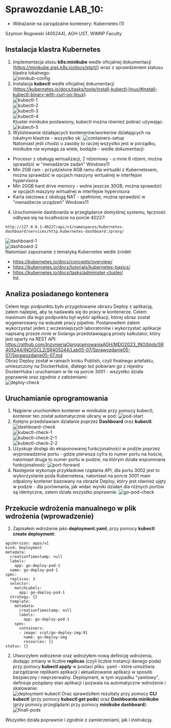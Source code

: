 # Sprawozdanie LAB_10:
- Wdrażanie na zarządzalne kontenery: Kubernetes (1)

Szymon Rogowski (405244), AGH UST, WIMIIP Faculty

## Instalacja klastra Kubernetes
1. Implementacja stosu **k8s:minikube** wedle oficjalnej dokumentacji (https://minikube.sigs.k8s.io/docs/start/) wraz z 
sprawdzeniem statusu klastra lokalnego:  
![minikub-config](pictures/minikub-config.png)  
2. Instalacja **kubectl** wedle oficjalnej dokumentacji (https://kubernetes.io/docs/tasks/tools/install-kubectl-linux/#install-kubectl-binary-with-curl-on-linux):  
![kubectl-1](pictures/kubectl-1.png)  
![kubectl-2](pictures/kubectl-2.png)  
![kubectl-3](pictures/kubectl-3.png)  
![kubectl-4](pictures/kubectl-4.png)   
Kluster minikube postawiony, kubectl można również pobrać używając:  
![kubectl-5](pictures/kubectl-5.png)   
3. Wylistowanie działajacych kontenerów/workerów działających na lokalnym klastrze - wszystko ok:
![containers-setup](pictures/containers-setup.png)  
Natomiast jeśli chodzi o zasoby to raczej wszystko jest w porządku, minikube nie wymaga za wiele, bodajże - wedle 
dokumentacji:
- Procesor z obsługą wirtualizacji, 2 rdzeniowy - u mnie 6 rdzeni, można sprawdzić w "menadżerze zadań" Windows11
- Min 2GB ram - przydzielone 8GB ramu dla wirtualki z Kubernetesem, można sprawdzić w opcjach maszyny wirtualnej w interfejsie hypervisora
- Min 20GB hard drive memory - wolne jeszcze 30GB, można sprawdzić w opcjach maszyny wirtualnej w interfejsie hypervisora
- Karta sieciowa z obsługą NAT - spełnione, można sprawdzić w "menadżerze urządzeń" Windows11

4. Uruchomienie dashboarda w przeglądarce domyślnej systemu, łączność odbywa się na localhoście na porcie 40227:
```
http://127.0.0.1:40227/api/v1/namespaces/kubernetes-dashboard/services/http:kubernetes-dashboard:/proxy/
```
![dashboard-1](pictures/dashboard-1.png)    
![dashboard-2](pictures/dashboard-2.png)    
Natomiast zapoznanie z tematyką Kubernetes wedle źródeł:  
- https://kubernetes.io/docs/concepts/overview/
- https://kubernetes.io/docs/tutorials/kubernetes-basics/
- https://kubernetes.io/docs/tasks/administer-cluster/  
itd.

## Analiza posiadanego kontenera
Celem tego podpunktu było przygotowanie obrazu Deploy z aplikacją, zatem najlepiej, aby ta nadawała się do pracy w kontenerze.
Celem maximum dla tego podpunktu był wybór aplikacji, której obraz został wygenerowany na wskutek pracy pipeline. Postanowiłem
zatem wykorzystać jeden z wcześniejszych laboratoriów i wykorzystać aplikacje napisaną przeze mnie w Golangu przedstawiającą
prosty kalkulator, który jest oparty na REST API: https://github.com/InzynieriaOprogramowaniaAGH/MDO2023_INO/blob/SR405244/INO/GCL2/SR405244/Lab05-07/Sprawozdanie05-07/Sprawozdanie05-07.md  
Obraz Deploy został w ramach kroku Publish, czyli finalnego artefaktu, umieszczony na DockerHubie, dlatego też pobieram 
go z rejestru DockerHuba i uruchamiam w tle na porcie 3001 - wszystko działa poprawnie oraz zgodnie z założeniami:   
![deploy-check](pictures/deploy-check.png) 

## Uruchamianie oprogramowania
1. Najpierw uruchomiłem kontener w minikubie przy pomocy kubectl, kontener ten został automatycznie ubrany w pod:
![pod-start](pictures/pod-start.png)  
2. Kolejno przedstawiam działanie poprzez **Dashboard** oraz **kubectl**:
![dashboard-check](pictures/dashboard-check.png)  
![kubectl-check-1](pictures/kubectl-check-1.png)  
![kubectl-check-2-1](pictures/kubectl-check-2-1.png)  
![kubectl-check-2-2](pictures/kubectl-check-2-2.png) 
3. Uzyskuje dostęp do eksponowanej funkcjonalności w podzie poprzez wyprowadzenie portu - gdzie pierwsza cyfra to numer portu
na hoście, natomiast druga to numer portu w podzie, na którym działa wspomniana funkcjonalność: 
![port-forward](pictures/port-forward.png)  
4. Następnie wykonuje przykładowe rządania API, dla portu 3002 jest to wykorzystanie poda Kubernetesa, natomiast na porcie 
3001 mam odpalony kontener bazowany na obrazie Deploy, który jest również ujęty w podzie - dla porównania, jak widać wyniki działań
dla różnych portów są identyczne, zatem działa wszystko poprawnie:
![go-pod-check](pictures/go-pod-check.png) 
## Przekucie wdrożenia manualnego w plik wdrożenia (wprowadzenie)
1. Zapisałem wdrożenie jako **deployment.yaml**, przy pomocy **kubectl create deployment**:
```
apiVersion: apps/v1
kind: Deployment
metadata:
  creationTimestamp: null
  labels:
    app: go-deploy-pod-1
  name: go-deploy-pod-1
spec:
  replicas: 3
  selector:
    matchLabels:
      app: go-deploy-pod-1
  strategy: {}
  template:
    metadata:
      creationTimestamp: null
      labels:
        app: go-deploy-pod-1
    spec:
      containers:
      - image: srpl/go-deploy-img:91
        name: go-deploy-img
        resources: {}
status: {}
```
2. Utworzyłem wdrożenie oraz wdrożyłem nową definicję wdrożenia, dodając zmiany w liczbie **replicas** (czyli liczbie instancji danego poda) przy pomocy **kubectl apply**
w postaci pliku .yaml - które umożliwia zarządzanie replikami aplikacji i aktualizowanie aplikacji w sposób bezpieczny i nieprzerwalny.
Deployment, w tym wypadku "yamlowy", definiuje pożądany stan aplikacji i pozwala na automatyczne wdrożenie i skalowanie:  
![deployment-kubectl](pictures/deployment-kubectl.png) 
Oraz sprawdziłem rezultaty przy pomocy **CLI kubectl** (przy pomocy **kubectl get pods**) oraz **Dashboarda minikube** (przy pomocy
przeglądarki przy pomocy **minikube dashboard**):  
![finall-pods](pictures/finall-pods.png)  

Wszystko działa poprawnie i zgodnie z zamierzeniami, jak i instrukcją.


